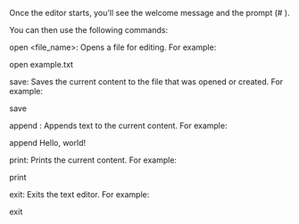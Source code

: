 Once the editor starts, you'll see the welcome message and the prompt (# ).

You can then use the following commands:

open <file_name>: Opens a file for editing. For example:

open example.txt

save: Saves the current content to the file that was opened or created. For example:

save

append <text>: Appends text to the current content. For example:

append Hello, world!

print: Prints the current content. For example:

print

exit: Exits the text editor. For example:

exit

